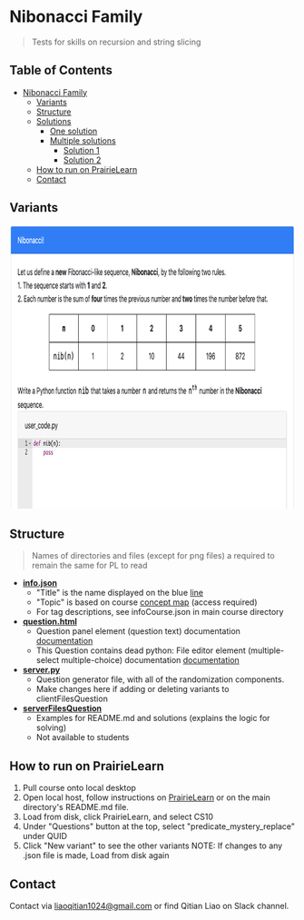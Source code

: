 # Nibonacci Family
> Tests for skills on recursion and string slicing 
## Table of Contents
- [Nibonacci Family](#Palindrome-Family)
  - [Variants](#variants)
  - [Structure](#structure)
  - [Solutions](#solutions)
    - [One solution](#one-solution)
    - [Multiple solutions](#multiple-solutions)
      - [Solution 1](#solution-1)
      - [Solution 2](#solution-2)
  - [How to run on PrairieLearn](#how-to-run-on-prairielearn)
  - [Contact](#Contact)
​

## Variants
​<img src="serverFilesQuestion/nibonacci.png"
width="800" height="500"/>

## Structure
> Names of directories and files (except for png files) a required to remain the same for PL to read
​
- [**info.json**](info.json)
  - "Title" is the name displayed on the blue [line](#part-1)
  - "Topic" is based on course [concept map](https://docs.google.com/document/d/1B4QBVE2CvoQNXok986j8sVsMYb9662Nd8bFI9nIIj4g/edit) (access required)
  - For tag descriptions, see infoCourse.json in main course directory
​
- [**question.html**](question.html)
  - Question panel element (question text) documentation [documentation](https://prairielearn.readthedocs.io/en/latest/elements/#pl-question-panel-element)
  - This Question contains dead python: File editor element (multiple-select multiple-choice) documentation [documentation](https://prairielearn.readthedocs.io/en/latest/elements/#pl-file-editor-element)
​
- [**server.py**](server.py)
  - Question generator file, with all of the randomization components.
  - Make changes here if adding or deleting variants to clientFilesQuestion
​
- [**serverFilesQuestion**](serverFilesQuestion)
  - Examples for README.md and solutions (explains the logic for solving)
  - Not available to students

## How to run on PrairieLearn
1. Pull course onto local desktop
2. Open local host, follow instructions on [PrairieLearn](https://prairielearn.readthedocs.io/en/latest/installing/) or on the main directory's README.md file.
3. Load from disk, click PrairieLearn, and select CS10
4. Under "Questions" button at the top, select "predicate_mystery_replace" under QUID
5. Click "New variant" to see the other variants 
NOTE: If changes to any .json file is made, Load from disk again
​

## Contact

Contact via liaoqitian1024@gmail.com or find Qitian Liao on Slack channel. 

